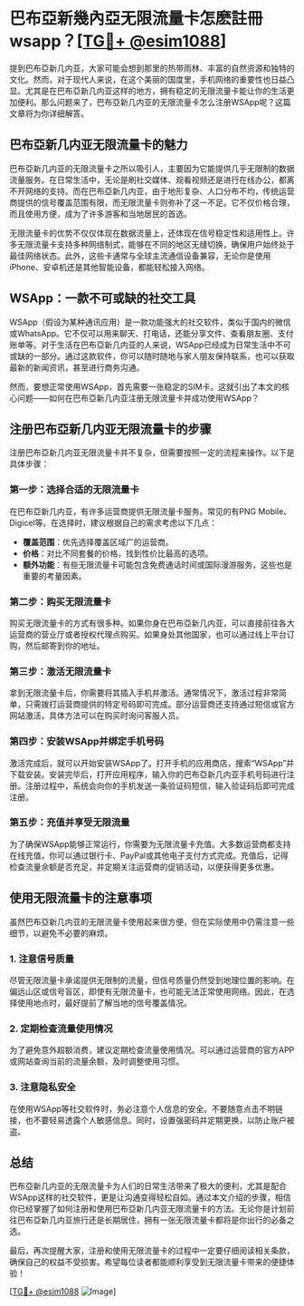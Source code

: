 # 巴布亞新幾內亞无限流量卡怎麽註冊wsapp？[[TG💪+ @esim1088](https://t.me/s/esim1088)]

提到巴布亞新几内亚，大家可能会想到那里的热带雨林、丰富的自然资源和独特的文化。然而，对于现代人来说，在这个美丽的国度里，手机网络的重要性也日益凸显。尤其是在巴布亞新几内亚这样的地方，拥有稳定的无限流量卡能让你的生活更加便利。那么问题来了，巴布亞新几内亚的无限流量卡怎么注册WSApp呢？这篇文章将为你详细解答。

## 巴布亞新几内亚无限流量卡的魅力

巴布亞新几内亚的无限流量卡之所以吸引人，主要因为它能提供几乎无限制的数据流量服务。在日常生活中，无论是刷社交媒体、观看视频还是进行在线办公，都离不开网络的支持。而在巴布亞新几内亚，由于地形复杂、人口分布不均，传统运营商提供的信号覆盖范围有限，而无限流量卡则弥补了这一不足。它不仅价格合理，而且使用方便，成为了许多游客和当地居民的首选。

无限流量卡的优势不仅仅体现在数据流量上，还体现在信号稳定性和适用性上。许多无限流量卡支持多种网络制式，能够在不同的地区无缝切换，确保用户始终处于最佳网络状态。此外，这些卡通常与全球主流通信设备兼容，无论你是使用iPhone、安卓机还是其他智能设备，都能轻松接入网络。

## WSApp：一款不可或缺的社交工具

WSApp（假设为某种通讯应用）是一款功能强大的社交软件，类似于国内的微信或WhatsApp。它不仅可以用来聊天、打电话，还能分享文件、查看朋友圈、支付账单等。对于生活在巴布亞新几内亚的人来说，WSApp已经成为日常生活中不可或缺的一部分。通过这款软件，你可以随时随地与家人朋友保持联系，也可以获取最新的新闻资讯，甚至进行商务沟通。

然而，要想正常使用WSApp，首先需要一张稳定的SIM卡。这就引出了本文的核心问题——如何在巴布亞新几内亚注册无限流量卡并成功使用WSApp？

## 注册巴布亞新几内亚无限流量卡的步骤

注册巴布亞新几内亚无限流量卡并不复杂，但需要按照一定的流程来操作。以下是具体步骤：

### 第一步：选择合适的无限流量卡

在巴布亞新几内亚，有许多运营商提供无限流量卡服务。常见的有PNG Mobile、Digicel等。在选择时，建议根据自己的需求考虑以下几点：
- **覆盖范围**：优先选择覆盖区域广的运营商。
- **价格**：对比不同套餐的价格，找到性价比最高的选项。
- **额外功能**：有些无限流量卡可能包含免费通话时间或国际漫游服务，这些也是重要的考量因素。

### 第二步：购买无限流量卡

购买无限流量卡的方式有很多种。如果你身在巴布亞新几内亚，可以直接前往各大运营商的营业厅或者授权代理点购买。如果身处其他国家，也可以通过线上平台订购，然后邮寄到你的地址。

### 第三步：激活无限流量卡

拿到无限流量卡后，你需要将其插入手机并激活。通常情况下，激活过程非常简单，只需拨打运营商提供的特定号码即可完成。部分运营商还支持通过短信或官方网站激活，具体方法可以在购买时询问客服人员。

### 第四步：安装WSApp并绑定手机号码

激活完成后，就可以开始安装WSApp了。打开手机的应用商店，搜索“WSApp”并下载安装。安装完毕后，打开应用程序，输入你的巴布亞新几内亚手机号码进行注册。注册过程中，系统会向你的手机发送一条验证码短信，输入验证码后即可完成注册。

### 第五步：充值并享受无限流量

为了确保WSApp能够正常运行，你需要为无限流量卡充值。大多数运营商都支持在线充值，你可以通过银行卡、PayPal或其他电子支付方式完成。充值后，记得检查流量余额是否充足，并定期关注运营商的促销活动，以便获得更多优惠。

## 使用无限流量卡的注意事项

虽然巴布亞新几内亚的无限流量卡使用起来很方便，但在实际使用中仍需注意一些细节，以避免不必要的麻烦。

### 1. 注意信号质量

尽管无限流量卡承诺提供无限制的流量，但信号质量仍然受到地理位置的影响。在偏远山区或信号盲区，即使有无限流量卡，也可能无法正常使用网络。因此，在选择使用地点时，最好提前了解当地的信号覆盖情况。

### 2. 定期检查流量使用情况

为了避免意外超额消费，建议定期检查流量使用情况。可以通过运营商的官方APP或网站查询当前的流量余额，及时调整使用习惯。

### 3. 注意隐私安全

在使用WSApp等社交软件时，务必注意个人信息的安全。不要随意点击不明链接，也不要轻易透露个人敏感信息。同时，设置强密码并定期更换，以防止账户被盗。

## 总结

巴布亞新几内亚的无限流量卡为人们的日常生活带来了极大的便利，尤其是配合WSApp这样的社交软件，更是让沟通变得轻松自如。通过本文介绍的步骤，相信你已经掌握了如何注册和使用巴布亞新几内亚无限流量卡的方法。无论你是计划前往巴布亞新几内亚旅行还是长期居住，拥有一张无限流量卡都将是你出行的必备之选。

最后，再次提醒大家，注册和使用无限流量卡的过程中一定要仔细阅读相关条款，确保自己的权益不受损害。希望每位读者都能顺利享受到无限流量卡带来的便捷体验！

[[TG💪+ @esim1088](https://t.me/s/esim1088) ![Image](https://i.postimg.cc/4NQfJmqS/Snipaste-2025-05-13-00-14-12.png)]